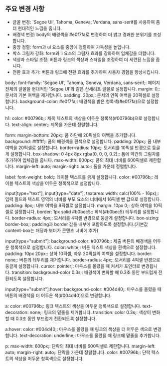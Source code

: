 
## 주요 변경 사항
- 글꼴 변경: 'Segoe UI', Tahoma, Geneva, Verdana, sans-serif를 사용하여 좀 더 현대적인 느낌을 줍니다.
- 배경색 변경: body의 배경색을 #e0f7fa로 변경하여 더 밝고 경쾌한 분위기를 조성합니다.
- 중앙 정렬: form과 ul 요소를 중앙에 정렬하여 가독성을 높입니다.
- 박스 그림자 강화: form과 li 요소의 그림자 효과를 강화하여 입체감을 더합니다.
- 색상과 스타일 조정: 버튼과 링크의 색상과 스타일을 조정하여 더 세련된 느낌을 줍니다.
- 전환 효과 추가: 버튼과 링크에 전환 효과를 추가하여 사용자 경험을 향상시킵니다.

body:
font-family: 'Segoe UI', Tahoma, Geneva, Verdana, sans-serif;: 페이지 전체의 글꼴을 현대적인 'Segoe UI'와 같은 산세리프 글꼴로 설정합니다.
margin: 0;: 문서의 기본 여백을 제거합니다.
padding: 20px;: 문서의 안쪽 여백을 20픽셀로 설정합니다.
background-color: #e0f7fa;: 배경색을 밝은 청록색(#e0f7fa)으로 설정합니다.

h1:
color: #00796b;: 제목 텍스트의 색상을 어두운 청록색(#00796b)으로 설정합니다.
text-align: center;: 제목을 가운데 정렬합니다.

form:
margin-bottom: 20px;: 폼 하단에 20픽셀의 여백을 추가합니다.
background: #ffffff;: 폼의 배경색을 흰색으로 설정합니다.
padding: 20px;: 폼 내부 여백을 20픽셀로 설정합니다.
border-radius: 10px;: 모서리를 10픽셀 반경으로 둥글게 설정합니다.
box-shadow: 0 4px 8px rgba(0, 0, 0, 0.2);: 폼에 약간의 그림자를 추가하여 입체감을 줍니다.
max-width: 600px;: 폼의 최대 너비를 600픽셀로 제한합니다.
margin-left: auto; margin-right: auto;: 폼을 가운데 정렬합니다.

label:
font-weight: bold;: 레이블 텍스트를 굵게 설정합니다.
color: #00796b;: 레이블 텍스트의 색상을 어두운 청록색으로 설정합니다.

input[type="text"], input[type="date"], textarea:
width: calc(100% - 16px);: 입력 필드와 텍스트 영역의 너비를 부모 요소의 너비에서 16픽셀 뺀 값으로 설정합니다.
padding: 8px;: 내부 여백을 8픽셀로 설정합니다.
margin: 10px 0;: 상하 여백을 10픽셀로 설정합니다.
border: 1px solid #b0bec5;: 회색(#b0bec5) 테두리를 설정합니다.
border-radius: 4px;: 모서리를 4픽셀 반경으로 둥글게 설정합니다.
box-sizing: border-box;: padding과 border 값을 내부에 포함하도록 설정합니다.(기본값 content-box는 패딩과 보더가 콘텐츠 너비에 추가)

input[type="submit"]:
background-color: #00796b;: 제출 버튼의 배경색을 어두운 청록색으로 설정합니다.
color: white;: 버튼 텍스트 색상을 흰색으로 설정합니다.
padding: 10px 20px;: 상하 10픽셀, 좌우 20픽셀의 여백을 설정합니다.
border: none;: 버튼의 테두리를 제거합니다.
border-radius: 4px;: 모서리를 4픽셀 반경으로 둥글게 설정합니다.
cursor: pointer;: 마우스를 올렸을 때 커서가 포인터로 변경됩니다.
transition: background-color 0.3s;: 배경색이 변화할 때 0.3초 동안 부드럽게 전환되도록 설정합니다.

input[type="submit"]:hover:
background-color: #004d40;: 마우스를 올렸을 때 버튼의 배경색을 더 어두운 색(#004d40)으로 변경합니다.

a:
color: #00796b;: 링크 텍스트의 색상을 어두운 청록색으로 설정합니다.
text-decoration: none;: 링크의 밑줄을 제거합니다.
transition: color 0.3s;: 색상이 변화할 때 0.3초 동안 부드럽게 전환되도록 설정합니다.

a:hover:
color: #004d40;: 마우스를 올렸을 때 링크의 색상을 더 어두운 색으로 변경합니다.
text-decoration: underline;: 마우스를 올렸을 때 링크에 밑줄을 추가합니다.

p:
max-width: 600px;: 단락의 최대 너비를 600픽셀로 제한합니다.
margin-left: auto; margin-right: auto;: 단락을 가운데 정렬합니다.
color: #00796b;: 단락 텍스트의 색상을 어두운 청록색으로 설정합니다.